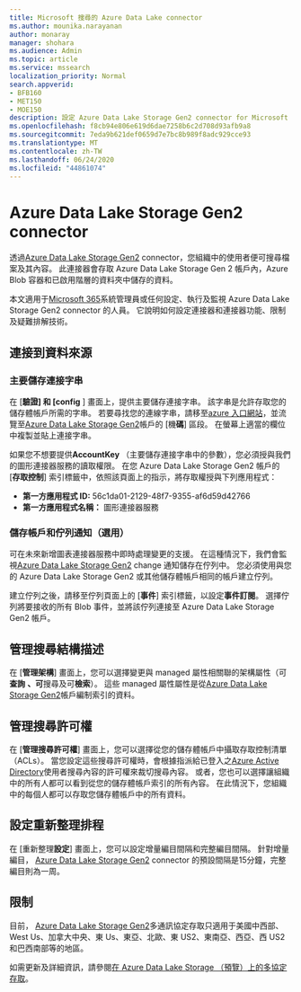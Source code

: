 ```yaml
---
title: Microsoft 搜尋的 Azure Data Lake connector
ms.author: mounika.narayanan
author: monaray
manager: shohara
ms.audience: Admin
ms.topic: article
ms.service: mssearch
localization_priority: Normal
search.appverid:
- BFB160
- MET150
- MOE150
description: 設定 Azure Data Lake Storage Gen2 connector for Microsoft Search
ms.openlocfilehash: f8cb94e806e619d6dae7258b6c2d708d93afb9a8
ms.sourcegitcommit: 7eda9b621def0659d7e7bc8b989f8adc929cce93
ms.translationtype: MT
ms.contentlocale: zh-TW
ms.lasthandoff: 06/24/2020
ms.locfileid: "44861074"
---
```

# <a name="azure-data-lake-storage-gen2-connector"></a>Azure Data Lake Storage Gen2 connector

透過[Azure Data Lake Storage Gen2](https://docs.microsoft.com/azure/storage/blobs/data-lake-storage-introduction) connector，您組織中的使用者便可搜尋檔案及其內容。 此連接器會存取 Azure Data Lake Storage Gen 2 帳戶內，Azure Blob 容器和已啟用階層的資料夾中儲存的資料。

本文適用于[Microsoft 365](https://www.microsoft.com/microsoft-365)系統管理員或任何設定、執行及監視 Azure Data Lake Storage Gen2 connector 的人員。 它說明如何設定連接器和連接器功能、限制及疑難排解技術。

## <a name="connect-to-a-data-source"></a>連接到資料來源

### <a name="primary-storage-connection-string"></a>主要儲存連接字串 
在 [**驗證] 和 [config** ] 畫面上，提供主要儲存連接字串。 該字串是允許存取您的儲存體帳戶所需的字串。 若要尋找您的連線字串，請移至[azure 入口網站](https://ms.portal.azure.com/#home)，並流覽至[Azure Data Lake Storage Gen2](https://docs.microsoft.com/azure/storage/blobs/data-lake-storage-introduction)帳戶的 [機**碼**] 區段。 在螢幕上適當的欄位中複製並貼上連接字串。

如果您不想要提供**AccountKey** （主要儲存連接字串中的參數），您必須授與我們的圖形連接器服務的讀取權限。 在您 Azure Data Lake Storage Gen2 帳戶的 [**存取控制**] 索引標籤中，依照該頁面上的指示，將存取權授與下列應用程式：
* **第一方應用程式 ID:** 56c1da01-2129-48f7-9355-af6d59d42766
* **第一方應用程式名稱：** 圖形連接器服務

### <a name="storage-account-and-queue-notifications-optional"></a>儲存帳戶和佇列通知（選用）
可在未來新增圖表連接器服務中即時處理變更的支援。 在這種情況下，我們會監視[Azure Data Lake Storage Gen2](https://docs.microsoft.com/azure/storage/blobs/data-lake-storage-introduction) change 通知儲存在佇列中。 您必須使用與您的 Azure Data Lake Storage Gen2 或其他儲存體帳戶相同的帳戶建立佇列。

建立佇列之後，請移至佇列頁面上的 [**事件**] 索引標籤，以設定**事件訂閱**。 選擇佇列將要接收的所有 Blob 事件，並將該佇列連接至 Azure Data Lake Storage Gen2 帳戶。

## <a name="manage-the-search-schema"></a>管理搜尋結構描述
在 [**管理架構**] 畫面上，您可以選擇變更與 managed 屬性相關聯的架構屬性（可**查詢** **、可**搜尋及可**檢索**）。 這些 managed 屬性屬性是從[Azure Data Lake Storage Gen2](https://docs.microsoft.com/azure/storage/blobs/data-lake-storage-introduction)帳戶編制索引的資料。

## <a name="manage-search-permissions"></a>管理搜尋許可權
在 [**管理搜尋許可權**] 畫面上，您可以選擇從您的儲存體帳戶中攝取存取控制清單（ACLs）。 當您設定這些搜尋許可權時，會根據指派給已登入之[Azure Active Directory](https://docs.microsoft.com/azure/active-directory/)使用者搜尋內容的許可權來裁切搜尋內容。 或者，您也可以選擇讓組織中的所有人都可以看到從您的儲存體帳戶索引的所有內容。 在此情況下，您組織中的每個人都可以存取您儲存體帳戶中的所有資料。
 
## <a name="set-the-refresh-schedule"></a>設定重新整理排程
在 [重新整理**設定**] 畫面上，您可以設定增量編目間隔和完整編目間隔。 針對增量編目， [Azure Data Lake Storage Gen2](https://docs.microsoft.com/azure/storage/blobs/data-lake-storage-introduction) connector 的預設間隔是15分鐘，完整編目則為一周。
 
## <a name="limitations"></a>限制
目前， [Azure Data Lake Storage Gen2](https://docs.microsoft.com/azure/storage/blobs/data-lake-storage-introduction)多通訊協定存取只適用于美國中西部、West Us、加拿大中央、東 Us、東亞、北歐、東 US2、東南亞、西亞、西 US2 和巴西南部等的地區。

如需更新及詳細資訊，請參閱[在 Azure Data Lake Storage （預覽）上的多協定存取](https://docs.microsoft.com/azure/storage/blobs/data-lake-storage-multi-protocol-access)。


